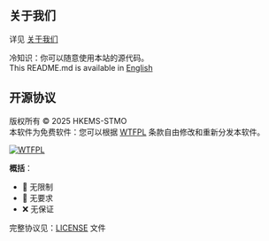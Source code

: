 ## 关于我们  
详见 [关于我们](https://github.com/HKEMS-STMO/New-official-website/blob/main/README.md "查看详细介绍")  

冷知识：你可以随意使用本站的源代码。  
This README.md is available in [English](README.en.md)  

## 开源协议  
版权所有 © 2025 HKEMS-STMO  
本软件为免费软件：您可以根据 [WTFPL](http://www.wtfpl.net/) 条款自由修改和重新分发本软件。  

[![WTFPL](https://img.shields.io/badge/许可证-WTFPL-ff69b4.svg)](http://www.wtfpl.net/)

**概括**：
- 🚫 无限制
- 📛 无要求
- ❌ 无保证

完整协议见：[LICENSE](LICENSE) 文件
